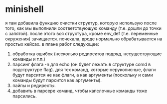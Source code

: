 # minishell
я там добавила функцию очистки структур, которую использую после того, как мы выполнили соответствующую команду (т.е. дошли до точки с запятой). после этого вся структура, кроме env_def (т.е. переменные окружения) зачищается. 
почекала, вроде нормально обрабатывается на простых кейсах. 
в плане работ следующее:
1. обработка ошибок (несколько редиректов подряд, несуществующие команды и т.п.)
2. парсинг флага -n для echo (он будет лежать в структуре comd в подструктуре flag). для тех команд, которые нерукописные, флаги будут парсится не как флаги, а как аргументы (поскольку и сами команды будут парсится как аргументы).
3. пайпы и редиректы. 
4. добавить в парсере команд, чтобы капслочные команды тоже парсились. 
